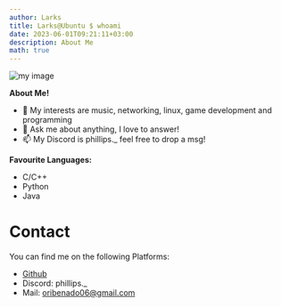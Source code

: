 ```yaml
---
author: Larks
title: Larks@Ubuntu $ whoami
date: 2023-06-01T09:21:11+03:00
description: About Me
math: true
---
```


![my image](/images/mc.png)


**About Me!**

- 🤔 My interests are music, networking, linux, game development and programming
- 💬 Ask me about anything, I love to answer!
- 📫 My Discord is phillips._ feel free to drop a msg!


**Favourite Languages:**  

* C/C++
* Python
* Java
    
# Contact

You can find me on the following Platforms:

- [Github](https://github.com/1Larks)
- Discord: phillips._
- Mail: oribenado06@gmail.com 
